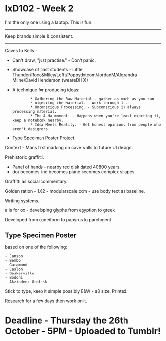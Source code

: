 # IxD102 - Week 2

I'm the only one using a laptop. This is fun. 

***

Keep brands simple & consistent. 

***

Caves to Kells - 

- Can't draw, "just practise." - Don't panic. 
       
- Showcase of past students - Little Thunder/Roco&Miley/Lefft/Poppydotcom/JordanM/Alexandra Milne/David Henderson (weareDHD)/
       
* A technique for producing ideas:
              
              * Gathering the Raw Material - gather as much as you can
              * Digesting the Material. - Work through it.
              * Unconscious Processing. - Subconscious is always processing material. 
              * The A-Ha moment. - Happens when you're least expcting it, keep a notebook nearby. 
              * Idea Meets Reality. - Get honest opinions from people who aren't designers. 
                                        
- Type Specimen Poster Project. 

Context - Mans first marking on cave walls to future UI design. 
        
Prehistoric graffitti.

- Panel of hands - nearby red disk dated 40800 years. 
- dot becomes line becomes plane becomes complex shapes. 

Graffitti as social commentary. 

Golden ration - 1.62 - modularscale.com - use body text as baseline. 

Writing systems. 

a is for ox - developing glyphs from egyption to greek

Developed from cuneiform to papyrus to parchment 


## Type Specimen Poster

based on one of the following:

    - Janson
    - Bembo
    - Garamond
    - Caslon
    - Baskerville
    - Bodoni
    - Akzindenz-Grotesk
    
Stick to type, keep it simple possibly B&W - a3 size. Printed.

Research for a few days then work on it.

# Deadline - Thursday the 26th October - 5PM - Uploaded to Tumblr!

